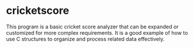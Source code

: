 # cricketscore
This program is a basic cricket score analyzer that can be expanded or customized for more complex requirements. It is a good example of how to use C structures to organize and process related data effectively.
